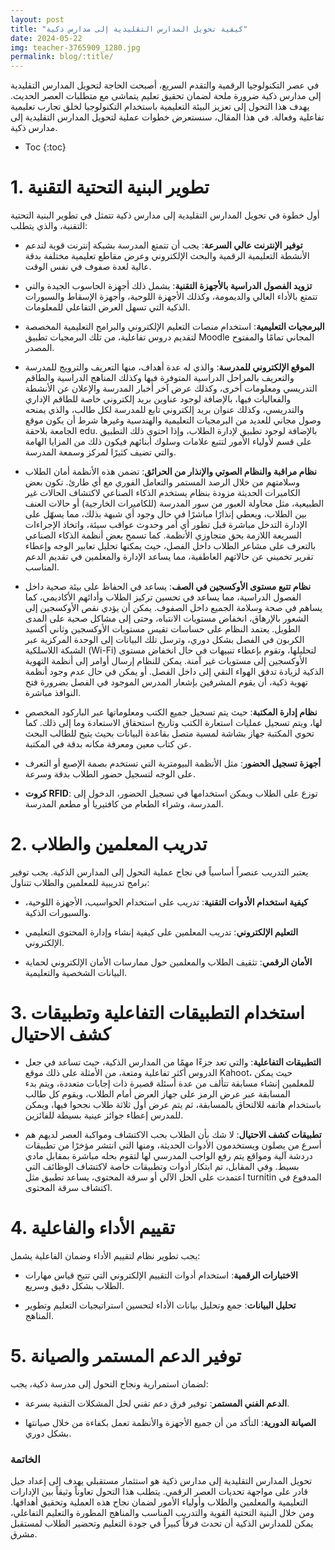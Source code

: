```yaml
---
layout: post
title: "كيفية تحويل المدارس التقليدية إلى مدارس ذكية"
date: 2024-05-22
img: teacher-3765909_1280.jpg
permalink: blog/:title/
---
```



في عصر التكنولوجيا الرقمية والتقدم السريع، أصبحت الحاجة لتحويل المدارس التقليدية إلى مدارس ذكية ضرورة ملحة لضمان تحقيق تعليم يتماشى مع متطلبات العصر الحديث. يهدف هذا التحول إلى تعزيز البيئة التعليمية باستخدام التكنولوجيا لخلق تجارب تعليمية تفاعلية وفعالة. في هذا المقال، سنستعرض خطوات عملية لتحويل المدارس التقليدية إلى مدارس ذكية.

* Toc
{:toc}

# 1. تطوير البنية التحتية التقنية

أول خطوة في تحويل المدارس التقليدية إلى مدارس ذكية تتمثل في تطوير البنية التحتية التقنية، والذي يتطلب:

- **توفير الإنترنت عالي السرعة**: يجب أن تتمتع المدرسة بشبكة إنترنت قوية لتدعم الأنشطة التعليمية الرقمية والبحث الإلكتروني وعرض مقاطع تعليمية مختلفة بدقة عالية لعدة صفوف في نفس الوقت.

- **تزويد الفصول الدراسية بالأجهزة التقنية**: يشمل ذلك أجهزة الحاسوب الجيدة والتي تتمتع بالأداء العالي والديمومة، وكذلك الأجهزة اللوحية، وأجهزة الإسقاط والسبورات الذكية التي تسهل العرض التفاعلي للمعلومات.

- **البرمجيات التعليمية**: استخدام منصات التعليم الإلكتروني والبرامج التعليمية المخصصة لتقديم دروس تفاعلية، من تلك البرمجيات تطبيق Moodle المجاني تمامًا والمفتوح المصدر.

- **الموقع الإلكتروني للمدرسة**: والذي له عدة أهداف، منها التعريف والترويج للمدرسة والتعريف بالمراحل الدراسية المتوفرة فيها وكذلك المناهج الدراسية والطاقم التدريسي ومعلومات أخرى، وكذلك عرض آخر أخبار المدرسة والإعلان عن الأنشطة والفعاليات فيها، بالإضافة لوجود عناوين بريد إلكتروني خاصة للطاقم الإداري والتدريسي، وكذلك عنوان بريد إلكتروني تابع للمدرسة لكل طالب، والذي يمنحه وصول مجاني للعديد من البرمجيات التعليمية والهندسية وغيرها شرط أن يكون موقع الجامعة بلاحقة edu. بالإضافة لوجود تطبيق لإدارة الطلاب، وإذا احتوى ذلك التطبيق على قسم لأولياء الأمور لتتبع علامات وسلوك أبنائهم فيكون ذلك من المزايا الهامة والتي تضيف كثيرًا لمركز وسمعة المدرسة.

- **نظام مراقبة والنظام الصوتي والإنذار من الحرائق**: تضمن هذه الأنظمة أمان الطلاب وسلامتهم من خلال الرصد المستمر والتعامل الفوري مع أي طارئ. تكون بعض الكاميرات الحديثة مزودة بنظام يستخدم الذكاء الصناعي لاكتشاف الحالات غير الطبيعية، مثل محاولة العبور من سور المدرسة (للكاميرات الخارجية) أو حالات العنف بين الطلاب، ويعطي إنذارًا مباشرًا في حال وجود أي شبهة بذلك، مما يسهّل على الإدارة التدخل مباشرة قبل تطور أي أمر وحدوث عواقب سيئة، واتخاذ الإجراءات السريعة اللازمة بحق متجاوزي الأنظمة. كما تسمح بعض أنظمة الذكاء الصناعي بالتعرف على مشاعر الطلاب داخل الفصل، حيث يمكنها تحليل تعابير الوجه وإعطاء تقرير تخميني عن حالاتهم العاطفية، مما يساعد الإدارة والمعلمين في تقديم الدعم المناسب.
   

- **نظام تتبع مستوى الأوكسجين في الصف**: يساعد في الحفاظ على بيئة صحية داخل الفصول الدراسية، مما يساعد في تحسين تركيز الطلاب وأدائهم الأكاديمي، كما يساهم في صحة وسلامة الجميع داخل الصفوف. يمكن أن يؤدي نقص الأوكسجين إلى الشعور بالإرهاق، انخفاض مستويات الانتباه، وحتى إلى مشاكل صحية على المدى الطويل. يعتمد النظام على حساسات تقيس مستويات الأوكسجين وثاني أكسيد الكربون في الفصل بشكل دوري، وترسل تلك البيانات إلى الوحدة المركزية عبر  الشبكة اللاسلكية (Wi-Fi) لتحليلها، وتقوم بإعطاء تنبيهات في حال انخفاض مستوى الأوكسجين إلى مستويات غير آمنة. يمكن للنظام إرسال أوامر إلى أنظمة التهوية الذكية لزيادة تدفق الهواء النقي إلى داخل الفصل. أو يمكن في حال عدم وجود أنظمة تهوية ذكية، أن يقوم المشرفين بإشعار المدرس الموجود في الفصل بضرورة فتح النوافذ مباشرة.

- **نظام إدارة المكتبة**: حيث يتم تسجيل جميع الكتب ومعلوماتها عبر الباركود المخصص لها، ويتم تسجيل عمليات استعارة الكتب وتاريخ استحقاق الاستعادة وما إلى ذلك. كما تحوي المكتبة جهاز بشاشة لمسية متصل بقاعدة البيانات بحيث يتيح للطالب البحث عن كتاب معين ومعرفة مكانه بدقة في المكتبة.

- **أجهزة تسجيل الحضور**: مثل الأنظمة البيومترية التي تستخدم بصمة الإصبع أو التعرف على الوجه لتسجيل حضور الطلاب بدقة وسرعة.

- **كروت RFID**: توزع على الطلاب ويمكن استخدامها في تسجيل الحضور، الدخول إلى المدرسة، وشراء الطعام من كافتيريا أو مطعم المدرسة.


# 2. تدريب المعلمين والطلاب

يعتبر التدريب عنصراً أساسياً في نجاح عملية التحول إلى المدارس الذكية. يجب توفير برامج تدريبية للمعلمين والطلاب تتناول:

- **كيفية استخدام الأدوات التقنية**: تدريب على استخدام الحواسيب، الأجهزة اللوحية، والسبورات الذكية.

- **التعليم الإلكتروني**: تدريب المعلمين على كيفية إنشاء وإدارة المحتوى التعليمي الإلكتروني.

- **الأمان الرقمي**: تثقيف الطلاب والمعلمين حول ممارسات الأمان الإلكتروني لحماية البيانات الشخصية والتعليمية.

# 3. استخدام التطبيقات التفاعلية وتطبيقات كشف الاحتيال

- **التطبيقات التفاعلية**: والتي تعد جزءًا مهمًا من المدارس الذكية، حيث تساعد في جعل الدروس أكثر تفاعلية ومتعة، من الأمثلة على ذلك موقع Kahoot، حيث يمكن للمعلمين إنشاء مسابقة تتألف من عدة أسئلة قصيرة ذات إجابات متعددة، ويتم بدء المسابقة عبر عرض الرمز على جهاز العرض أمام الطلاب، ويقوم كل طالب باستخدام هاتفه للالتحاق بالمسابقة، ثم يتم عرض أول ثلاثة طلاب نجحوا فيها، ويمكن للمدرس إعطاء جوائز عينية بسيطة للفائزين.


- **تطبيقات كشف الاحتيال**: لا شك بأن الطلاب بحب الاكتشاف ومواكبة العصر لديهم هم أسرع من يصلون ويستخدمون الأدوات الحديثة، ومنها التي انتشر مؤخرًا من تطبيقات دردشة آلية ومواقع يتم رفع الواجب المدرسي لها لتقوم بحله مباشرة بمقابل مادي بسيط. وفي المقابل، تم ابتكار أدوات وتطبيقات خاصة لاكتشاف الوظائف التي اعتمدت على الحل الآلي أو سرقة المحتوى، يساعد تطبيق مثل turnitin المدفوع في اكتشاف سرقة المحتوى.


# 4. تقييم الأداء والفاعلية

يجب تطوير نظام لتقييم الأداء وضمان الفاعلية يشمل:

- **الاختبارات الرقمية**: استخدام أدوات التقييم الإلكتروني التي تتيح قياس مهارات الطلاب بشكل دقيق وسريع.

- **تحليل البيانات**: جمع وتحليل بيانات الأداء لتحسين استراتيجيات التعليم وتطوير المناهج.

# 5. توفير الدعم المستمر والصيانة

لضمان استمرارية ونجاح التحول إلى مدرسة ذكية، يجب:

- **الدعم الفني المستمر**: توفير فرق دعم تقني لحل المشكلات التقنية بسرعة.

- **الصيانة الدورية**: التأكد من أن جميع الأجهزة والأنظمة تعمل بكفاءة من خلال صيانتها بشكل دوري.

### الخاتمة

تحويل المدارس التقليدية إلى مدارس ذكية هو استثمار مستقبلي يهدف إلى إعداد جيل قادر على مواجهة تحديات العصر الرقمي. يتطلب هذا التحول تعاوناً وثيقاً بين الإدارات التعليمية والمعلمين والطلاب وأولياء الأمور لضمان نجاح هذه العملية وتحقيق أهدافها. ومن خلال البنية التحتية القوية والتدريب المناسب والمناهج المطورة والتعليم التفاعلي، يمكن للمدارس الذكية أن تحدث فرقاً كبيراً في جودة التعليم وتحضير الطلاب لمستقبل مشرق.
